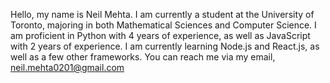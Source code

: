 Hello, my name is Neil Mehta. I am currently a student at the University of Toronto, majoring in both Mathematical Sciences and Computer Science.
I am proficient in Python with 4 years of experience, as well as JavaScript with 2 years of experience.
I am currently learning Node.js and React.js, as well as a few other frameworks.
You can reach me via my email, neil.mehta0201@gmail.com

<!---
neil-mehta-code/neil-mehta-code is a ✨ special ✨ repository because its `README.md` (this file) appears on your GitHub profile.
You can click the Preview link to take a look at your changes.
--->
